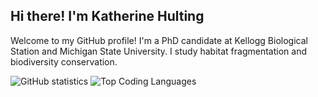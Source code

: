 ## Hi there! I'm Katherine Hulting

Welcome to my GitHub profile! I'm a PhD candidate at Kellogg Biological Station and Michigan State University. I study habitat fragmentation and biodiversity conservation. 

![GitHub statistics](https://github-readme-stats.vercel.app/api?username=hultingk&theme=vision-friendly-dark&rank_icon=github&hide=contribs&show_icons=true) ![Top Coding Languages](https://github-readme-stats.vercel.app/api/top-langs/?username=hultingk&langs_count=6&theme=vision-friendly-dark&layout=compact)

<!--
**hultingk/hultingk** is a ✨ _special_ ✨ repository because its `README.md` (this file) appears on your GitHub profile.

Here are some ideas to get you started:

- 🔭 I’m currently working on ...
- 🌱 I’m currently learning ...
- 👯 I’m looking to collaborate on ...
- 🤔 I’m looking for help with ...
- 💬 Ask me about ...
- 📫 How to reach me: ...
- 😄 Pronouns: ...
- ⚡ Fun fact: ...
-->
